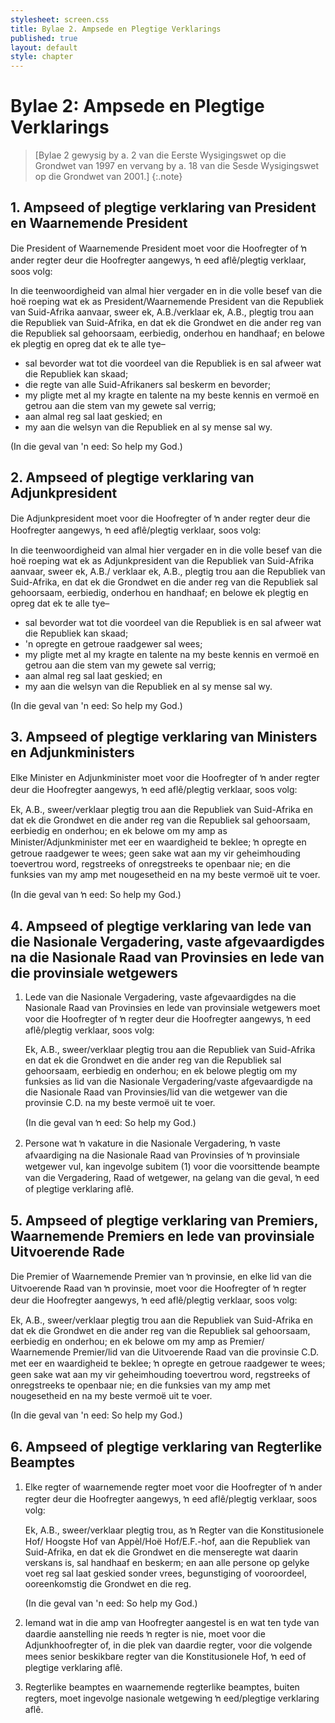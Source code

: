 ```yaml
---
stylesheet: screen.css
title: Bylae 2. Ampsede en Plegtige Verklarings
published: true
layout: default
style: chapter
---
```


# Bylae 2: Ampsede en Plegtige Verklarings

> [Bylae 2 gewysig by a. 2 van die Eerste Wysigingswet op die Grondwet van 1997 en vervang by a. 18 van die Sesde Wysigingswet op die Grondwet van 2001.]
{:.note}

## 1. Ampseed of plegtige verklaring van President en Waarnemende President

Die President of Waarnemende President moet voor die Hoofregter of ŉ ander regter deur die Hoofregter aangewys, ŉ eed aflê/plegtig verklaar, soos volg:

In die teenwoordigheid van almal hier vergader en in die volle besef van die hoë roeping wat ek as President/Waarnemende President van die Republiek van Suid-Afrika aanvaar, sweer ek, A.B./verklaar ek, A.B., plegtig trou aan die Republiek van Suid-Afrika, en dat ek die Grondwet en die ander reg van die Republiek sal gehoorsaam, eerbiedig, onderhou en handhaaf; en belowe ek plegtig en opreg dat ek te alle tye–

*	sal bevorder wat tot die voordeel van die Republiek is en sal afweer wat die Republiek kan skaad;
*	die regte van alle Suid-Afrikaners sal beskerm en bevorder;
*	my pligte met al my kragte en talente na my beste kennis en vermoë en getrou aan die stem van my gewete sal verrig;
*	aan almal reg sal laat geskied; en
*	my aan die welsyn van die Republiek en al sy mense sal wy. 

(In die geval van 'n eed: So help my God.)

## 2. Ampseed of plegtige verklaring van Adjunkpresident

Die Adjunkpresident moet voor die Hoofregter of ŉ ander regter deur die Hoofregter aangewys, ŉ eed aflê/plegtig verklaar, soos volg:

In die teenwoordigheid van almal hier vergader en in die volle besef van die hoë roeping wat ek as Adjunkpresident van die Republiek van Suid-Afrika aanvaar, sweer ek, A.B./ verklaar ek, A.B., plegtig trou aan die Republiek van Suid-Afrika, en dat ek die Grondwet en die ander reg van die Republiek sal gehoorsaam, eerbiedig, onderhou en handhaaf; en belowe ek plegtig en opreg dat ek te alle tye–

*	sal bevorder wat tot die voordeel van die Republiek is en sal afweer wat die Republiek kan skaad;
*	'n opregte en getroue raadgewer sal wees;
*	my pligte met al my kragte en talente na my beste kennis en vermoë en getrou aan die stem van my gewete sal verrig;
*	aan almal reg sal laat geskied; en
*	my aan die welsyn van die Republiek en al sy mense sal wy. 

(In die geval van 'n eed: So help my God.)

## 3. Ampseed of plegtige verklaring van Ministers en Adjunkministers

Elke Minister en Adjunkminister moet voor die Hoofregter of ŉ ander regter deur die Hoofregter aangewys, ŉ eed aflê/plegtig verklaar, soos volg:

Ek, A.B., sweer/verklaar plegtig trou aan die Republiek van Suid-Afrika en dat ek die Grondwet en die ander reg van die Republiek sal gehoorsaam, eerbiedig en onderhou; en ek belowe om my amp as Minister/Adjunkminister met eer en waardigheid te beklee; ŉ opregte en getroue raadgewer te wees; geen sake wat aan my vir geheimhouding toevertrou word, regstreeks of onregstreeks te openbaar nie; en die funksies van my amp met nougesetheid en na my beste vermoë uit te voer.

(In die geval van ŉ eed: So help my God.)

## 4. Ampseed of plegtige verklaring van lede van die Nasionale Vergadering, vaste afgevaardigdes na die Nasionale Raad van Provinsies en lede van die provinsiale wetgewers

1.	Lede van die Nasionale Vergadering, vaste afgevaardigdes na die Nasionale Raad van Provinsies en lede van provinsiale wetgewers moet voor die Hoofregter of ŉ regter deur die Hoofregter aangewys, ŉ eed aflê/plegtig verklaar, soos volg:

	Ek, A.B., sweer/verklaar plegtig trou aan die Republiek van Suid-Afrika en dat ek die Grondwet en die ander reg van die Republiek sal gehoorsaam, eerbiedig en onderhou; en ek belowe plegtig om my funksies as lid van die Nasionale Vergadering/vaste afgevaardigde na die Nasionale Raad van Provinsies/lid van die wetgewer van die provinsie C.D. na my beste vermoë uit te voer.

	(In die geval van ŉ eed: So help my God.)

2.	Persone wat ŉ vakature in die Nasionale Vergadering, ŉ vaste afvaardiging na die Nasionale Raad van Provinsies of ŉ provinsiale wetgewer vul, kan ingevolge subitem (1) voor die voorsittende beampte van die Vergadering, Raad of wetgewer, na gelang van die geval, ŉ eed of plegtige verklaring aflê.

## 5. Ampseed of plegtige verklaring van Premiers, Waarnemende Premiers en lede van provinsiale Uitvoerende Rade

Die Premier of Waarnemende Premier van ŉ provinsie, en elke lid van die Uitvoerende Raad van ŉ provinsie, moet voor die Hoofregter of ŉ regter deur die Hoofregter aangewys, ŉ eed aflê/plegtig verklaar, soos volg:

Ek, A.B., sweer/verklaar plegtig trou aan die Republiek van Suid-Afrika en dat ek die Grondwet en die ander reg van die Republiek sal gehoorsaam, eerbiedig en onderhou; en ek belowe om my amp as Premier/ Waarnemende Premier/lid van die Uitvoerende Raad van die provinsie C.D. met eer en waardigheid te beklee; ŉ opregte en getroue raadgewer te wees; geen sake wat aan my vir geheimhouding toevertrou word, regstreeks of onregstreeks te openbaar nie; en die funksies van my amp met nougesetheid en na my beste vermoë uit te voer.

(In die geval van 'n eed: So help my God.)

## 6. Ampseed of plegtige verklaring van Regterlike Beamptes

1.	Elke regter of waarnemende regter moet voor die Hoofregter of ŉ ander regter deur die Hoofregter aangewys, ŉ eed aflê/plegtig verklaar, soos volg:

	Ek, A.B., sweer/verklaar plegtig trou, as ŉ Regter van die Konstitusionele Hof/ Hoogste Hof van Appèl/Hoë Hof/E.F.-hof, aan die Republiek van Suid-Afrika, en dat ek die Grondwet en die menseregte wat daarin verskans is, sal handhaaf en beskerm; en aan alle persone op gelyke voet reg sal laat geskied sonder vrees, begunstiging of vooroordeel, ooreenkomstig die Grondwet en die reg.

	(In die geval van 'n eed: So help my God.)

2.	Iemand wat in die amp van Hoofregter aangestel is en wat ten tyde van daardie aanstelling nie reeds ŉ regter is nie, moet voor die Adjunkhoofregter of, in die plek van daardie regter, voor die volgende mees senior beskikbare regter van die Konstitusionele Hof, ŉ eed of plegtige verklaring aflê.
3.	Regterlike beamptes en waarnemende regterlike beamptes, buiten regters, moet ingevolge nasionale wetgewing ŉ eed/plegtige verklaring aflê.
